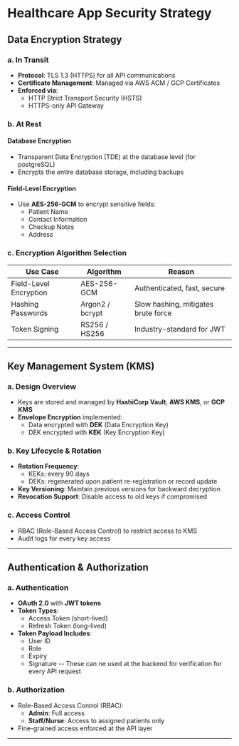 # Healthcare App Security Strategy

## Data Encryption Strategy

### a. In Transit

- **Protocol**: TLS 1.3 (HTTPS) for all API communications  
- **Certificate Management**: Managed via AWS ACM / GCP Certificates  
- **Enforced via**:
  - HTTP Strict Transport Security (HSTS)
  - HTTPS-only API Gateway

### b. At Rest

#### Database Encryption

- Transparent Data Encryption (TDE) at the database level (for postgreSQL)
- Encrypts the entire database storage, including backups

#### Field-Level Encryption

- Use **AES-256-GCM** to encrypt sensitive fields:
  - Patient Name
  - Contact Information
  - Checkup Notes
  - Address

### c. Encryption Algorithm Selection

| Use Case             | Algorithm      | Reason                                |
|----------------------|----------------|----------------------------------------|
| Field-Level Encryption | AES-256-GCM    | Authenticated, fast, secure            |
| Hashing Passwords     | Argon2 / bcrypt| Slow hashing, mitigates brute force    |
| Token Signing         | RS256 / HS256  | Industry-standard for JWT              |

---

## Key Management System (KMS)

### a. Design Overview

- Keys are stored and managed by **HashiCorp Vault**, **AWS KMS**, or **GCP KMS**
- **Envelope Encryption** implemented:
  - Data encrypted with **DEK** (Data Encryption Key)
  - DEK encrypted with **KEK** (Key Encryption Key)

### b. Key Lifecycle & Rotation

- **Rotation Frequency**:
  - KEKs: every 90 days
  - DEKs: regenerated upon patient re-registration or record update
- **Key Versioning**: Maintain previous versions for backward decryption
- **Revocation Support**: Disable access to old keys if compromised

### c. Access Control

- RBAC (Role-Based Access Control) to restrict access to KMS
- Audit logs for every key access

---

## Authentication & Authorization

### a. Authentication

- **OAuth 2.0** with **JWT tokens**
- **Token Types**:
  - Access Token (short-lived)
  - Refresh Token (long-lived)
- **Token Payload Includes**:
  - User ID
  - Role
  - Expiry
  - Signature
  -- These can ne used at the backend for verification for every API request

### b. Authorization

- Role-Based Access Control (RBAC):
  - **Admin**: Full access
  - **Staff/Nurse**: Access to assigned patients only
- Fine-grained access enforced at the API layer

---